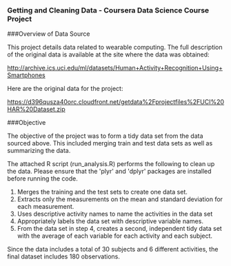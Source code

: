 ### Getting and Cleaning Data - Coursera Data Science Course Project

###Overview of Data Source

This project details data related to wearable computing. The full description of the original data is available at the site where the data was obtained: 

http://archive.ics.uci.edu/ml/datasets/Human+Activity+Recognition+Using+Smartphones 

Here are the original data for the project: 

https://d396qusza40orc.cloudfront.net/getdata%2Fprojectfiles%2FUCI%20HAR%20Dataset.zip 


###Objective

The objective of the project was to form a tidy data set from the data sourced above. This included merging train and test data sets as well as summarizing the data.

The attached R script (run_analysis.R) performs the following to clean up the data. Please ensure that the 'plyr' and 'dplyr' packages are installed before running the code.

  1. Merges the training and the test sets to create one data set.
  2. Extracts only the measurements on the mean and standard deviation for each measurement. 
  3. Uses descriptive activity names to name the activities in the data set
  4. Appropriately labels the data set with descriptive variable names. 
  5. From the data set in step 4, creates a second, independent tidy data set with the average of each variable for each     activity and each subject.
  
Since the data includes a total of 30 subjects and 6 different activities, the final dataset includes 180 observations.
